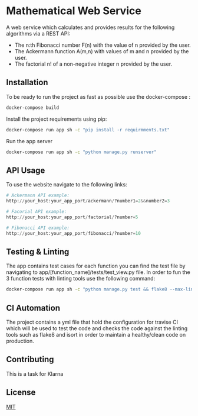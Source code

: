 # Mathematical Web Service

A web service which calculates and provides results for the following algorithms via a REST API:

* The n:th Fibonacci number F(n) with the value of n provided by the user.
* The Ackermann function A(m,n) with values of m and n provided by the user.
* The factorial n! of a non-negative integer n provided by the user.

## Installation

To be ready to run the project as fast as possible use the docker-compose :
```bash
docker-compose build
```

Install the project requirements using pip:

```bash
docker-compose run app sh -c "pip install -r requirmments.txt"
```

Run the app server
```bash
docker-compose run app sh -c "python manage.py runserver"
```

## API Usage

To use the website navigate to the following links:
```python
# Ackermann API example:
http://your_host:your_app_port/ackermann/?number1=2&&number2=3

# Facorial API example:
http://your_host:your_app_port/factorial/?number=5

# Fibonacci API example:
http://your_host:your_app_port/fibonacci/?number=10

```

## Testing & Linting
The app contains test cases for each function you can find the test file by navigating to app/[function_name]/tests/test_view.py file. In order to fun the 3 function tests with linting tools use the following command:
```bash
docker-compose run app sh -c "python manage.py test && flake8 --max-line-length 120 && isort"
```
## CI Automation
The project contains a yml file that hold the configuration for travise CI which will be used to test the code and checks the code against the linting tools such as flake8 and isort in order to maintain a healthy/clean code on production.

## Contributing
This is a task for Klarna
## License
[MIT](https://choosealicense.com/licenses/mit/)